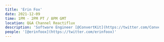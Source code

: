 ```yaml
---
title: 'Erin Fox'
date: 2021-12-09
time: 1PM - 2PM PT / 8PM GMT
location: Q&A Channel Reactiflux
description: 'Software Engineer [@ConvertKit](https://twitter.com/ConvertKit)'
people: '[@erinfoox](https://twitter.com/erinfoox)'
---
```

